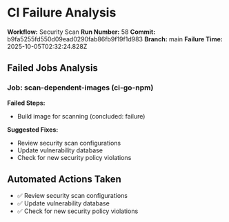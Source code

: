 # CI Failure Analysis

**Workflow:** Security Scan
**Run Number:** 58
**Commit:** b9fa5255fd550d09ead0290fab86fb9f19f1d983
**Branch:** main
**Failure Time:** 2025-10-05T02:32:24.828Z

## Failed Jobs Analysis

### Job: scan-dependent-images (ci-go-npm)
**Failed Steps:**
- Build image for scanning (concluded: failure)

**Suggested Fixes:**
- Review security scan configurations
- Update vulnerability database
- Check for new security policy violations

## Automated Actions Taken
- ✅ Review security scan configurations
- ✅ Update vulnerability database
- ✅ Check for new security policy violations

